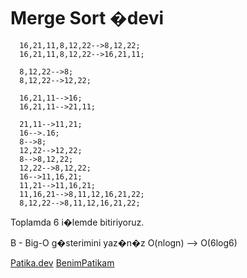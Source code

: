  # Merge Sort �devi
      16,21,11,8,12,22-->8,12,22;
      16,21,11,8,12,22-->16,21,11;
      
      8,12,22-->8;
      8,12,22-->12,22;

      16,21,11-->16;
      16,21,11-->21,11;
      
      21,11-->11,21;
      16-->.16;
      8-->8;
      12,22-->12,22;
      8-->8,12,22;
      12,22-->8,12,22;
      16-->11,16,21;
      11,21-->11,16,21;
      11,16,21-->8,11,12,16,21,22;
      8,12,22-->8,11,12,16,21,22;

Toplamda 6 i�lemde bitiriyoruz.

B - Big-O g�sterimini yaz�n�z
O(nlogn) --> O(6log6)

 
  
[Patika.dev](https://www.patika.dev/tr)
[BenimPatikam](https://app.patika.dev/oguzhankdm)
